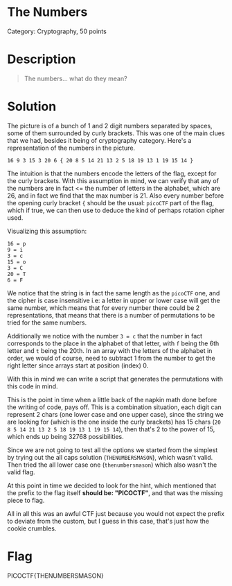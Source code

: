 # The Numbers
Category: Cryptography, 50 points

# Description
> The numbers... what do they mean?

# Solution

The picture is of a bunch of 1 and 2 digit numbers separated by spaces, some
of them surrounded by curly brackets. This was one of the main clues that we
had, besides it being of cryptography category. Here's a representation of the
numbers in the picture.

```
16 9 3 15 3 20 6 { 20 8 5 14 21 13 2 5 18 19 13 1 19 15 14 }
```

The intuition is that the numbers encode the letters of the flag, except
for the curly brackets. With this assumption in mind, we can verify that any
of the numbers are in fact <= the number of letters in the alphabet, which are
26, and in fact we find that the max number is 21. Also every number before
the opening curly bracket `{` should be the usual: `picoCTF` part of the flag,
which if true, we can then use to deduce the kind of perhaps rotation cipher
used.

Visualizing this assumption:

```
16 = p
9 = i
3 = c
15 = o
3 = C
20 = T
6 = F
```

We notice that the string is in fact the same length as the `picoCTF` one,
and the cipher is case insensitive i.e: a letter in upper or lower case will
get the same number, which means that for every number there could be 2
representations, that means that there is a number of permutations to be
tried for the same numbers.

Additionally we notice with the number `3 = c` that the number in fact
corresponds to the place in the alphabet of that letter, with `f` being the 6th
letter and `t` being the 20th. In an array with the letters of the alphabet in
order, we would of course, need to subtract 1 from the number to get the
right letter since arrays start at position (index) 0.

With this in mind we can write a script that generates the permutations with
this code in mind.

This is the point in time when a little back of the napkin math done before
the writing of code, pays off. This is a combination situation, each digit can
represent 2 chars (one lower case and one upper case), since the string we are
looking for (which is the one inside the curly brackets) has 15 chars (`20 8 5
14 21 13 2 5 18 19 13 1 19 15 14`), then that's 2 to the power of 15, which
ends up being 32768 possibilities.

Since we are not going to test all the options we started from the simplest by
trying out the all caps solution (`THENUMBERSMASON`), which wasn't valid. Then
tried the all lower case one (`thenumbersmason`) which also wasn't the valid
flag.

At this point in time we decided to look for the hint, which mentioned that
the prefix to the flag itself **should be: "PICOCTF"**, and that was the
missing piece to flag.

All in all this was an awful CTF just because you would not expect the prefix to
deviate from the custom, but I guess in this case, that's just how the cookie
crumbles.


# Flag
PICOCTF{THENUMBERSMASON}
